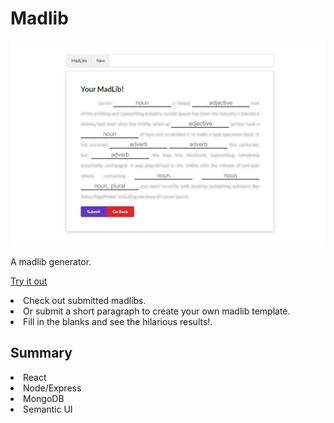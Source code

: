 # Madlib

![DEMO](/client/public/screenshot.jpg)

A madlib generator.

[Try it out](https://damp-retreat-17536.herokuapp.com/)

<li>Check out submitted madlibs.</li>
<li>Or submit a short paragraph to create your own madlib template.</li>
<li>Fill in the blanks and see the hilarious results!.</li>

## Summary

<li>React</li>
<li>Node/Express</li>
<li>MongoDB</li>
<li>Semantic UI</li>
